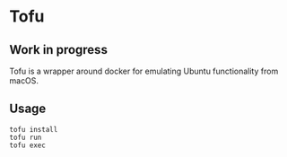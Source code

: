 # Tofu

## Work in progress

Tofu is a wrapper around docker for emulating Ubuntu functionality from macOS.

## Usage
```
tofu install
tofu run
tofu exec
```
